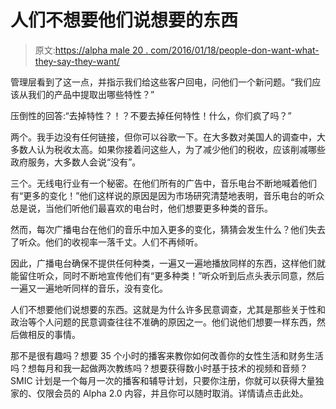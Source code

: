 # 人们不想要他们说想要的东西

> 原文:[https://alpha male 20 . com/2016/01/18/people-don-want-what-they-say-they-want/](https://alphamale20.com/2016/01/18/people-dont-want-what-they-say-they-want/)

管理层看到了这一点，并指示我们给这些客户回电，问他们一个新问题。“我们应该从我们的产品中提取出哪些特性？”

压倒性的回答:“去掉特性？！？不要去掉任何特性！什么，你们疯了吗？”

两个。我手边没有任何链接，但你可以谷歌一下。在大多数对美国人的调查中，大多数人认为税收太高。如果你接着问这些人，为了减少他们的税收，应该削减哪些政府服务，大多数人会说“没有”。

三个。无线电行业有一个秘密。在他们所有的广告中，音乐电台不断地喊着他们有“更多的变化！”他们这样说的原因是因为市场研究清楚地表明，音乐电台的听众总是说，当他们听他们最喜欢的电台时，他们想要更多种类的音乐。

然而，每次广播电台在他们的音乐中加入更多的变化，猜猜会发生什么？他们失去了听众。他们的收视率一落千丈。人们不再倾听。

因此，广播电台确保不提供任何种类，一遍又一遍地播放同样的东西，这样他们就能留住听众，同时不断地宣传他们有“更多种类！”听众听到后点头表示同意，然后一遍又一遍地听同样的音乐，没有变化。

人们不想要他们说想要的东西。这就是为什么许多民意调查，尤其是那些关于性和政治等个人问题的民意调查往往不准确的原因之一。他们说他们想要一样东西，然后做相反的事情。

那不是很有趣吗？想要 35 个小时的播客来教你如何改善你的女性生活和财务生活吗？想每月和我一起做两次教练吗？想要获得数小时基于技术的视频和音频？SMIC 计划是一个每月一次的播客和辅导计划，只要你注册，你就可以获得大量独家的、仅限会员的 Alpha 2.0 内容，并且你可以随时取消。详情请点击此处。